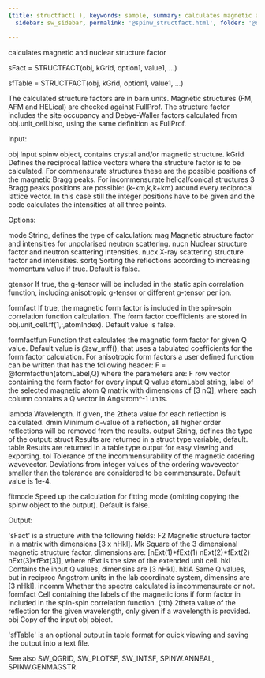 ```yaml
---
{title: structfact( ), keywords: sample, summary: calculates magnetic and nuclear structure factor,
  sidebar: sw_sidebar, permalink: '@spinw_structfact.html', folder: '@spinw', mathjax: 'true'}

---
```

  calculates magnetic and nuclear structure factor
 
  sFact   = STRUCTFACT(obj, kGrid, option1, value1, ...)
 
  sfTable = STRUCTFACT(obj, kGrid, option1, value1, ...)
 
  The calculated structure factors are in barn units. Magnetic structures
  (FM, AFM and HELical) are checked against FullProf. The structure factor
  includes the site occupancy and Debye-Waller factors calculated from
  obj.unit_cell.biso, using the same definition as FullProf.
 
  Input:
 
  obj       Input spinw object, contains crystal and/or magnetic structure.
  kGrid     Defines the reciprocal lattice vectors where the structure
            factor is to be calculated. For commensurate structures these
            are the possible positions of the magnetic Bragg peaks. For
            incommensurate helical/conical structures 3 Bragg peaks
            positions are possible: (k-km,k,k+km) around every reciprocal
            lattice vector. In this case still the integer positions have
            to be given and the code calculates the intensities at all
            three points.
 
  Options:
 
  mode          String, defines the type of calculation:
                    mag     Magnetic structure factor and intensities for
                            unpolarised neutron scattering.
                    nucn    Nuclear structure factor and neutron scattering
                            intensities.
                    nucx    X-ray scattering structure factor and
                            intensities.
  sortq         Sorting the reflections according to increasing momentum
                value if true. Default is false.
 
  gtensor       If true, the g-tensor will be included in the static spin
                correlation function, including anisotropic g-tensor or
                different g-tensor per ion.
 
  formfact      If true, the magnetic form factor is included in the
                spin-spin correlation function calculation. The form factor
                coefficients are stored in obj.unit_cell.ff(1,:,atomIndex).
                Default value is false.
 
  formfactfun   Function that calculates the magnetic form factor for given
                Q value. Default value is @sw_mff(), that uses a tabulated
                coefficients for the form factor calculation. For
                anisotropic form factors a user defined function can be
                written that has the following header:
                    F = @formfactfun(atomLabel,Q)
                where the parameters are:
                    F   row vector containing the form factor for every
                        input Q value
                    atomLabel string, label of the selected magnetic atom
                    Q   matrix with dimensions of [3 nQ], where each column
                        contains a Q vector in Angstrom^-1 units.
 
  lambda        Wavelength. If given, the 2theta value for each reflection
                is calculated.
  dmin          Minimum d-value of a reflection, all higher order
                reflections will be removed from the results.
  output        String, defines the type of the output:
                    struct  Results are returned in a struct type variable,
                            default.
                    table   Results are returned in a table type output for
                            easy viewing and exporting.
  tol           Tolerance of the incommensurability of the magnetic
                ordering wavevector. Deviations from integer values of the
                ordering wavevector smaller than the tolerance are considered
                to be commensurate. Default value is 1e-4.
 
  fitmode       Speed up the calculation for fitting mode (omitting
                copying the spinw object to the output). Default is false.
 
  Output:
 
  'sFact' is a structure with the following fields:
  F2            Magnetic structure factor in a matrix with dimensions
                [3 x nHkl].
  Mk            Square of the 3 dimensional magnetic structure factor,
                dimensions are:
                   [nExt(1)*fExt(1) nExt(2)*fExt(2) nExt(3)*fExt(3)],
                where nExt is the size of the extended unit cell.
  hkl           Contains the input Q values, dimensins are [3 nHkl].
  hklA          Same Q values, but in reciproc Angstrom units in the
                lab coordinate system, dimensins are [3 nHkl].
  incomm        Whether the spectra calculated is incommensurate or not.
  formfact      Cell containing the labels of the magnetic ions if form
                factor in included in the spin-spin correlation function.
  {tth}         2theta value of the reflection for the given wavelength,
                only given if a wavelength is provided.
  obj           Copy of the input obj object.
 
  'sfTable' is an optional output in table format for quick viewing and
  saving the output into a text file.
 
  See also SW_QGRID, SW_PLOTSF, SW_INTSF, SPINW.ANNEAL, SPINW.GENMAGSTR.
 
